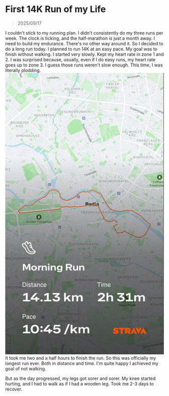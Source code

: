 # First 14K Run of my Life
> 2025/09/17

I couldn't stick to my running plan.
I didn't consistently do my three runs per week.
The clock is ticking, and the half-marathon is just a month away.
I need to build my endurance. There's no other way around it.
So I decided to do a long run today.
I planned to run 14K at an easy pace. My goal was to finish without walking.
I started very slowly. Kept my heart rate in zone 1 and 2.
I was surprised because, usually, even if I do easy runs, my heart rate goes up to zone 3.
I guess those runs weren't slow enough.
This time, I was literally plodding.
![14k Route](assets/images/14k.jpeg)
It took me two and a half hours to finish the run.
So this was officially my longest run ever. Both in distance and time.
I'm quite happy I achieved my goal of not walking.

But as the day progressed, my legs got sorer and sorer.
My knee started hurting, and I had to walk as if I had a wooden leg.
Took me 2-3 days to recover.